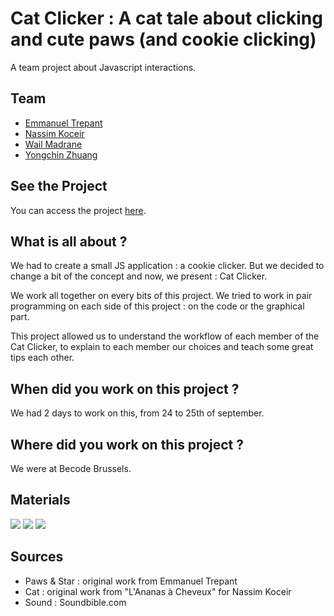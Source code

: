 # Cat Clicker : A cat tale about clicking and cute paws (and cookie clicking)
A team project about Javascript interactions.

## Team
 - [Emmanuel Trepant](https://github.com/manutrepant)
 - [Nassim Koceir](https://github.com/nassimkoceir)
 - [Wail Madrane](https://github.com/wailmadrane)
 - [Yongchin Zhuang](https://github.com/yongchin95)

## See the Project
You can access the project [here](https://nassimkoceir.github.io/cookie-clicker/).

## What is all about ?
We had to create a small JS application : a cookie clicker. But we decided to change a bit of the concept and now, we present : Cat Clicker.  

We work all together on every bits of this project. We tried to work in pair programming on each side of this project : on the code or the graphical part.  

This project allowed us to understand the workflow of each member of the Cat Clicker, to explain to each member our choices and teach some great tips each other.

## When did you work on this project ?
We had 2 days to work on this, from 24 to 25th of september.

## Where did you work on this project ?
We were at Becode Brussels.

## Materials
<a href="https://nassimkoceir.github.io/cookie-clicker/assets/img/wireframe1.jpg" target="_blank"><img src="https://nassimkoceir.github.io/cookie-clicker/assets/img/th_wireframe1.jpg"></a>
<a href="https://nassimkoceir.github.io/cookie-clicker/assets/img/wireframe2.jpg" target="_blank"><img src="https://nassimkoceir.github.io/cookie-clicker/assets/img/th_wireframe2.jpg"></a>
<a href="https://nassimkoceir.github.io/cookie-clicker/assets/img/autoclicker-mobile.jpg" target="_blank"><img src="https://nassimkoceir.github.io/cookie-clicker/assets/img/th_autoclicker-mobile.jpg"></a>

## Sources
 - Paws & Star : original work from Emmanuel Trepant
 - Cat : original work from "L'Ananas à Cheveux" for Nassim Koceir
 - Sound : Soundbible.com
